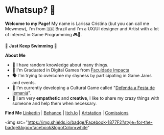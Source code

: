 # Whatsup? 👋

**Welcome to my Page!**
My name is Larissa Cristina (but you can call me Mewmew), I'm from 🇧🇷 Brazil and I'm a UX/UI designer and Artist  with a lot of interest in Game Programming 🎮👾.

🧠 **Just Keep Swimming** 🐠

**About Me**
 - 🤪 I have random knowledge about many things.
 - 👾 I'm Graduated in Digital Games from [Faculdade Impacta](https://www.impacta.edu.br/graduacoes/jogos-digitais)
 - 🗣️ I'm trying to overcome my shyness by participating in Game Jams and events.
 - 🌊 I'm currently developing a Cultural Game called "[Defenda a Festa de Iemanjá](https://linktr.ee/LulaMakeGame)".
 - 💬 I am very **empathetic** and **creative**, I like to share my crazy things with someone and help them when necessary.
 
**Find Me**
[Linkedin](https://www.linkedin.com/in/mewmewdevart/) | [Behance](https://www.behance.net/MewmewDevArt) | [Itch.Io](https://mewmewdevart.itch.io/) | [Artstation](https://mewmewdevart.artstation.com/) | [Comissions](https://www.vintepila.com.br/user-profile/NDk0NTkzMjY4OTc=/)

<img src="https://img.shields.io/badge/Facebook-1877F2?style=for-the-badge&logo=facebook&logoColor=white"
